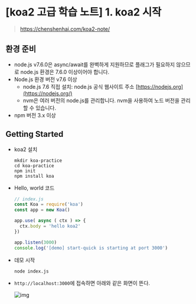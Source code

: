 # [koa2 고급 학습 노트] 1. koa2 시작

> https://chenshenhai.com/koa2-note/



## 환경 준비 

- node.js v7.6.0은 async/await를 완벽하게 지원하므로 플래그가 필요하지 않으므로 node.js 환경은 7.6.0 이상이어야 합니다.
- Node.js 환경 버전 v7.6 이상
  - node.js 7.6 직접 설치: node.js 공식 웹사이트 주소 [https://nodejs.org](https://nodejs.org/)
  - nvm은 여러 버전의 node.js를 관리합니다. nvm을 사용하여 노드 버전을 관리할 수 있습니다.
- npm 버전 3.x 이상



## Getting Started

- koa2 설치

  ```shell
  mkdir koa-practice
  cd koa-practice
  npm init
  npm install koa
  ```

- Hello, world 코드

  ```javascript
  // index.js
  const Koa = require('koa')
  const app = new Koa()
  
  app.use( async ( ctx ) => {
    ctx.body = 'hello koa2'
  })
  
  app.listen(3000)
  console.log('[demo] start-quick is starting at port 3000')
  ```

- 데모 시작

  ```shell
  node index.js
  ```

- `http://localhost:3000`에 접속하면 아래와 같은 화면이 뜬다.

  ![img](https://chenshenhai.com/koa2-note/note/images/start-result-01.png)

  

